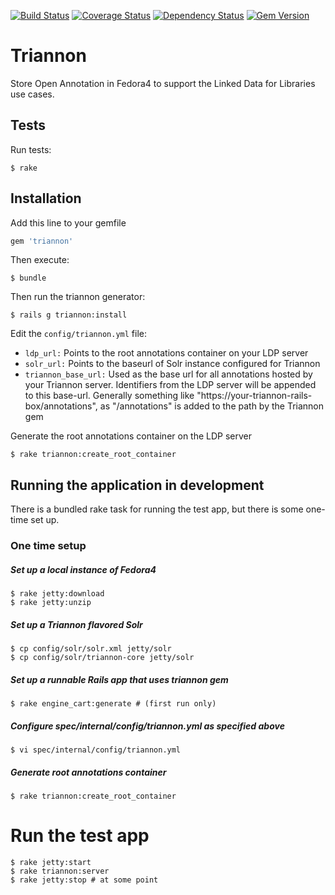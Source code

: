 [![Build Status](https://travis-ci.org/sul-dlss/triannon.svg?branch=master)](https://travis-ci.org/sul-dlss/triannon) [![Coverage Status](https://coveralls.io/repos/sul-dlss/triannon/badge.png)](https://coveralls.io/r/sul-dlss/triannon) [![Dependency Status](https://gemnasium.com/sul-dlss/triannon.svg)](https://gemnasium.com/sul-dlss/triannon) [![Gem Version](https://badge.fury.io/rb/triannon.svg)](http://badge.fury.io/rb/triannon)

# Triannon

Store Open Annotation in Fedora4 to support the Linked Data for Libraries use cases.

## Tests

Run tests:

```console
$ rake
```

## Installation

Add this line to your gemfile

```ruby
gem 'triannon'
```

Then execute:

```console
$ bundle
```

Then run the triannon generator:

```console
$ rails g triannon:install
```

Edit the `config/triannon.yml` file:

* `ldp_url:` Points to the root annotations container on your LDP server
* `solr_url:` Points to the baseurl of Solr instance configured for Triannon
* `triannon_base_url:` Used as the base url for all annotations hosted by your Triannon server.  Identifiers from the LDP server will be appended to this base-url.  Generally something like "https://your-triannon-rails-box/annotations", as "/annotations" is added to the path by the Triannon gem

Generate the root annotations container on the LDP server

```console
$ rake triannon:create_root_container
```

## Running the application in development

There is a bundled rake task for running the test app, but there is some one-time set up.

### One time setup

##### Set up a local instance of Fedora4
```console
$ rake jetty:download
$ rake jetty:unzip
```
##### Set up a Triannon flavored Solr
```console
$ cp config/solr/solr.xml jetty/solr
$ cp config/solr/triannon-core jetty/solr
```

##### Set up a runnable Rails app that uses triannon gem
```console
$ rake engine_cart:generate # (first run only)
```

##### Configure spec/internal/config/triannon.yml as specified above
```console
$ vi spec/internal/config/triannon.yml
```

##### Generate root annotations container
```console
$ rake triannon:create_root_container
```

# Run the test app
```console
$ rake jetty:start
$ rake triannon:server
$ rake jetty:stop # at some point
```
